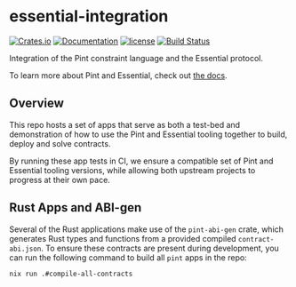 # essential-integration

[![Crates.io][crates-badge]][crates-url]
[![Documentation][docs-badge]][docs-url]
[![license][apache-badge]][apache-url]
[![Build Status][actions-badge]][actions-url]

Integration of the Pint constraint language and the Essential protocol.

To learn more about Pint and Essential, check out [the docs][essential-docs].

## Overview

This repo hosts a set of apps that serve as both a test-bed and demonstration
of how to use the Pint and Essential tooling together to build, deploy and
solve contracts.

By running these app tests in CI, we ensure a compatible set of Pint and
Essential tooling versions, while allowing both upstream projects to progress
at their own pace.

## Rust Apps and ABI-gen

Several of the Rust applications make use of the `pint-abi-gen` crate, which
generates Rust types and functions from a provided compiled
`contract-abi.json`. To ensure these contracts are present during development,
you can run the following command to build all `pint` apps in the repo:

```
nix run .#compile-all-contracts
```

[crates-badge]: https://img.shields.io/crates/v/essential-rest-client.svg
[crates-url]: https://crates.io/crates/essential-rest-client
[docs-badge]: https://docs.rs/essential-rest-client/badge.svg
[docs-url]: https://docs.rs/essential-rest-client
[apache-badge]: https://img.shields.io/badge/license-APACHE-blue.svg
[apache-url]: LICENSE
[actions-badge]: https://github.com/essential-contributions/essential-integration/workflows/ci/badge.svg
[actions-url]:https://github.com/essential-contributions/essential-integration/actions
[essential-docs]: https://docs.essential.builders
